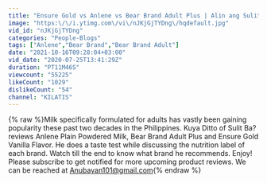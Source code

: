 ```yaml
---
title: "Ensure Gold vs Anlene vs Bear Brand Adult Plus | Alin ang Sulit? | Review ni Kuya Ditto"
image: "https:\/\/i.ytimg.com\/vi\/nJKjGjTYDng\/hqdefault.jpg"
vid_id: "nJKjGjTYDng"
categories: "People-Blogs"
tags: ["Anlene","Bear Brand","Bear Brand Adult"]
date: "2021-10-16T09:28:04+03:00"
vid_date: "2020-07-25T13:41:29Z"
duration: "PT11M46S"
viewcount: "55225"
likeCount: "1029"
dislikeCount: "54"
channel: "KILATIS"
---
```

{% raw %}Milk specifically formulated for adults has vastly been gaining popularity these past two decades in the Philippines. Kuya Ditto of Sulit Ba? reviews Anlene Plain Powdered Milk, Bear Brand Adult Plus and Ensure Gold Vanilla Flavor. He does a taste test while discussing the nutrition label of each brand. Watch till the end to know what brand he recommends. Enjoy! Please subscribe to get notified for more upcoming product reviews. We can be reached at Anubayan101@gmail.com{% endraw %}
